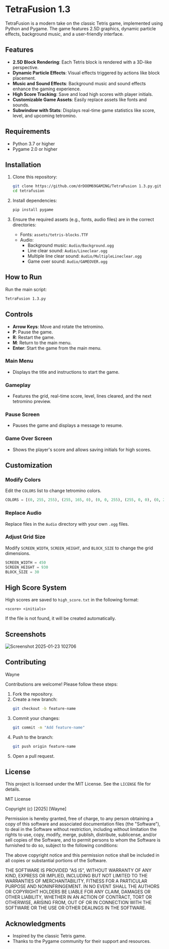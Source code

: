# TetraFusion 1.3

TetraFusion is a modern take on the classic Tetris game, implemented using Python and Pygame. The game features 2.5D graphics, dynamic particle effects, background music, and a user-friendly interface.

## Features

- **2.5D Block Rendering**: Each Tetris block is rendered with a 3D-like perspective.
- **Dynamic Particle Effects**: Visual effects triggered by actions like block placement.
- **Music and Sound Effects**: Background music and sound effects enhance the gaming experience.
- **High Score Tracking**: Save and load high scores with player initials.
- **Customizable Game Assets**: Easily replace assets like fonts and sounds.
- **Subwindow with Stats**: Displays real-time game statistics like score, level, and upcoming tetromino.

## Requirements

- Python 3.7 or higher
- Pygame 2.0 or higher

## Installation

1. Clone this repository:
   ```bash
   git clone https://github.com/drDOOM69GAMING/TetraFusion 1.3.py.git
   cd tetrafusion
   ```

2. Install dependencies:
   ```bash
   pip install pygame
   ```

3. Ensure the required assets (e.g., fonts, audio files) are in the correct directories:
   - Fonts: `assets/tetris-blocks.TTF`
   - Audio:
     - Background music: `Audio/Background.ogg`
     - Line clear sound: `Audio/Lineclear.ogg`
     - Multiple line clear sound: `Audio/MultipleLineclear.ogg`
     - Game over sound: `Audio/GAMEOVER.ogg`

## How to Run

Run the main script:
```bash
TetraFusion 1.3.py
```

## Controls

- **Arrow Keys**: Move and rotate the tetromino.
- **P**: Pause the game.
- **R**: Restart the game.
- **M**: Return to the main menu.
- **Enter**: Start the game from the main menu.


### Main Menu
- Displays the title and instructions to start the game.

### Gameplay
- Features the grid, real-time score, level, lines cleared, and the next tetromino preview.

### Pause Screen
- Pauses the game and displays a message to resume.

### Game Over Screen
- Shows the player's score and allows saving initials for high scores.

## Customization

### Modify Colors
Edit the `COLORS` list to change tetromino colors.
```python
COLORS = [(0, 255, 255), (255, 165, 0), (0, 0, 255), (255, 0, 0), (0, 255, 0), (255, 255, 0), (128, 0, 128)]
```

### Replace Audio
Replace files in the `Audio` directory with your own `.ogg` files.

### Adjust Grid Size
Modify `SCREEN_WIDTH`, `SCREEN_HEIGHT`, and `BLOCK_SIZE` to change the grid dimensions.
```python
SCREEN_WIDTH = 450
SCREEN_HEIGHT = 930
BLOCK_SIZE = 30
```

## High Score System

High scores are saved to `high_score.txt` in the following format:
```
<score> <initials>
```
If the file is not found, it will be created automatically.

## Screenshots

![Screenshot 2025-01-23 102706](https://github.com/user-attachments/assets/075d9ce5-6bc6-40c7-a9d3-6e83d5a62436)


## Contributing
Wayne

Contributions are welcome! Please follow these steps:
1. Fork the repository.
2. Create a new branch:
   ```bash
   git checkout -b feature-name
   ```
3. Commit your changes:
   ```bash
   git commit -m "Add feature-name"
   ```
4. Push to the branch:
   ```bash
   git push origin feature-name
   ```
5. Open a pull request.

## License

This project is licensed under the MIT License. See the `LICENSE` file for details.

MIT License

Copyright (c) [2025] [Wayne]

Permission is hereby granted, free of charge, to any person obtaining a copy
of this software and associated documentation files (the "Software"), to deal
in the Software without restriction, including without limitation the rights
to use, copy, modify, merge, publish, distribute, sublicense, and/or sell
copies of the Software, and to permit persons to whom the Software is
furnished to do so, subject to the following conditions:

The above copyright notice and this permission notice shall be included in all
copies or substantial portions of the Software.

THE SOFTWARE IS PROVIDED "AS IS", WITHOUT WARRANTY OF ANY KIND, EXPRESS OR
IMPLIED, INCLUDING BUT NOT LIMITED TO THE WARRANTIES OF MERCHANTABILITY,
FITNESS FOR A PARTICULAR PURPOSE AND NONINFRINGEMENT. IN NO EVENT SHALL THE
AUTHORS OR COPYRIGHT HOLDERS BE LIABLE FOR ANY CLAIM, DAMAGES OR OTHER
LIABILITY, WHETHER IN AN ACTION OF CONTRACT, TORT OR OTHERWISE, ARISING FROM,
OUT OF OR IN CONNECTION WITH THE SOFTWARE OR THE USE OR OTHER DEALINGS IN THE
SOFTWARE.


## Acknowledgments

- Inspired by the classic Tetris game.
- Thanks to the Pygame community for their support and resources.

